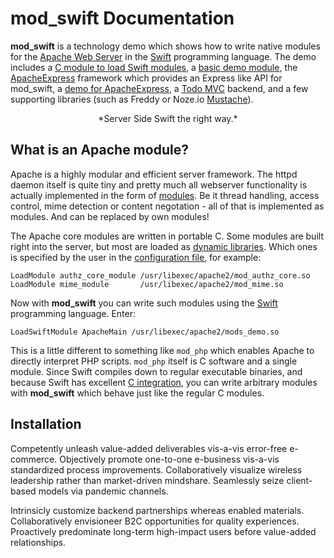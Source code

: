 # mod_swift Documentation

**mod_swift** is a technology demo which shows how to write native modules
for the
[Apache Web Server](https://httpd.apache.org)
in the 
[Swift](http://swift.org/)
programming language.
The demo includes a 
[C module to load Swift modules](https://github.com/AlwaysRightInstitute/mod_swift/blob/master/mod_swift/README.md),
a [basic demo module](https://github.com/AlwaysRightInstitute/mod_swift/blob/master/mods_baredemo/README.md),
the [ApacheExpress](https://github.com/AlwaysRightInstitute/mod_swift/blob/master/ApacheExpress/README.md) framework which provides an Express 
like API for mod_swift,
a [demo for ApacheExpress](https://github.com/AlwaysRightInstitute/mod_swift/blob/master/mods_expressdemo/README.md),
a [Todo MVC](https://github.com/AlwaysRightInstitute/mod_swift/blob/master/mods_todomvc/README.md) backend,
and a few supporting libraries
(such as Freddy or Noze.io [Mustache](https://github.com/AlwaysRightInstitute/mod_swift/blob/master/ThirdParty/mustache/README.md)).

<center>*Server Side Swift the right way.*</center>

## What is an Apache module?

Apache is a highly modular and efficient server framework. The httpd
daemon itself is quite tiny and pretty much all webserver functionality is
actually implemented in the form of
[modules](https://httpd.apache.org/docs/2.4/mod/).
Be it thread handling, access control, mime detection or content negotation -
all of that is implemented as modules. And can be replaced by own modules!

The Apache core modules are written in portable C. Some modules are built
right into the server, but most are loaded as
[dynamic libraries](https://developer.apple.com/library/content/documentation/DeveloperTools/Conceptual/DynamicLibraries/000-Introduction/Introduction.html).
Which ones is specified by the user in the
[configuration file](https://httpd.apache.org/docs/2.4/configuring.html),
for example:

    LoadModule authz_core_module /usr/libexec/apache2/mod_authz_core.so
    LoadModule mime_module       /usr/libexec/apache2/mod_mime.so

Now with **mod_swift** you can write such modules using the
[Swift](http://swift.org/)
programming language. Enter:

    LoadSwiftModule ApacheMain /usr/libexec/apache2/mods_demo.so

This is a little different to something like `mod_php` which enables Apache
to directly interpret PHP scripts. `mod_php` itself is C software and a single
module.
Since Swift compiles down to regular executable binaries,
and because Swift has excellent 
[C integration](https://developer.apple.com/library/content/documentation/Swift/Conceptual/BuildingCocoaApps/InteractingWithCAPIs.html#//apple_ref/doc/uid/TP40014216-CH8-ID17),
you can write arbitrary modules with **mod_swift** which behave just like the
regular C modules.

## Installation

Competently unleash value-added deliverables vis-a-vis error-free e-commerce. Objectively promote one-to-one e-business vis-a-vis standardized process improvements. Collaboratively visualize wireless leadership rather than market-driven mindshare. Seamlessly seize client-based models via pandemic channels. 

Intrinsicly customize backend partnerships whereas enabled materials. Collaboratively envisioneer B2C opportunities for quality experiences. Proactively predominate long-term high-impact users before value-added relationships.
